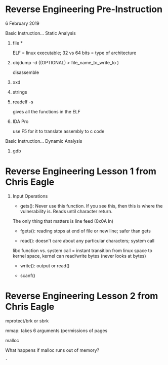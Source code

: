 # Reverse Engineering Pre-Instruction

6 February 2019

Basic Instruction... Static Analysis

1. file *

	ELF = linux executable; 32 vs 64 bits = type of architecture

2. objdump -d <file> ((OPTIONAL) > file_name_to_write_to )

	disassemble 

3. xxd <file>

4. strings <file>

5. readelf -s

	gives all the functions in the ELF

6. IDA Pro

	use F5 for it to translate assembly to c code

Basic Instruction... Dynamic Analysis

1. gdb

# Reverse Engineering Lesson 1 from Chris Eagle

1. Input Operations

	- gets(): Never use this function. If you see this, then this is where the vulnerability is. Reads until character return.

	The only thing that matters is line feed (0x0A ln)

	- fgets(): reading stops at end of file or new line; safer than gets

	- read(): doesn't care about any particular characters; system call

	libc function vs. system call = instant transition from linux space to kernel space, kernel can read/write bytes (never looks at bytes)

	- write(): output or read()

	- scanf()

# Reverse Engineering Lesson 2 from Chris Eagle

mprotect/brk or sbrk

mmap: takes 6 arguments (permissions of pages

malloc

What happens if malloc runs out of memory?

	- 
